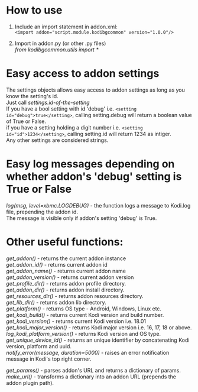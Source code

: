 # How to use
1. Include an import statement in addon.xml:  
    `<import addon="script.module.kodibgcommon" version="1.0.0"/>`
    
2. Import in addon.py (or other .py files)  
_from kodibgcommon.utils import *_

# Easy access to addon settings
The settings objects allows easy access to addon settings as long as you know the setting's id.  
Just call _settings.id-of-the-setting_  
If you have a bool setting with id 'debug' i.e. `<setting id="debug">true</setting>`, calling setting.debug will return a boolean value of True or False.  
if you have a setting holding a digit number i.e. `<setting id="id">1234</setting>`, calling setting.id will return 1234 as intiger.  
Any other settings are considered strings.

# Easy log messages depending on whether addon's 'debug' setting is True or False 
*log(msg, level=xbmc.LOGDEBUG)* - the function logs a message to Kodi.log file, prepending the addon id.  
The message is visible only if addon's setting 'debug' is True.

# Other useful functions:
*get_addon()* - returns the current addon instance  
*get_addon_id()* - returns current addon id  
*get_addon_name()* - returns current addon name  
*get_addon_version()* - returns current addon version  
*get_profile_dir()* - returns addon profile directory.  
*get_addon_dir()* - returns addon install directory.  
*get_resources_dir()* - returns addon resources directory.  
*get_lib_dir()* - returns addon lib directory.  
*get_platform()* - returns OS type - Android, Windows, Linux etc.  
*get_kodi_build()* - returns current Kodi version and build number.  
*get_kodi_version()* - returns current Kodi version i.e. 18.01  
*get_kodi_major_version()* - returns Kodi major version i.e. 16, 17, 18 or above.  
*log_kodi_platform_version()* - returns Kodi version and OS type.  
*get_unique_device_id()* - returns an unique identifier by concatenating Kodi version, platform and uuid.  
*notify_error(message, duration=5000)* - raises an error notification message in Kodi's top right corner.  

*get_params()* - parses addon's URL and returns a dictionary of params.  
*make_url()* - transforms a dictionary into an addon URL (prepends the addon plugin path).  
